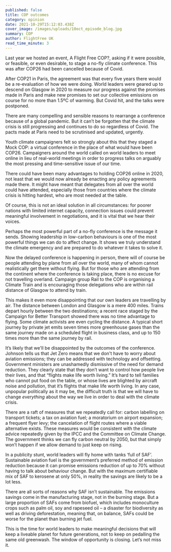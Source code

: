 ```yaml
---
published: false
title: COP outcomes
category: opinion
date: 2021-10-29T15:12:03.438Z
cover_image: /images/uploads/10oct_episode_blog.jpg
summary: COP
author: FlightFree UK
read_time_minute: 3
---
```

Last year we hosted an event, A Flight Free COP?, asking if it were possible, or feasible, or even desirable, to stage a no-fly climate conference. This was after COP26 had been cancelled because of Covid. 

After COP21 in Paris, the agreement was that every five years there would be a re-evaluation of how we were doing. World leaders were geared up to descend on Glasgow in 2020 to measure our progress against the promises made in Paris and make new promises to set our collective emissions on course for no more than 1.5ºC of warming. But Covid hit, and the talks were postponed.

There are many compelling and sensible reasons to rearrange a conference because of a global pandemic. But it can’t be forgotten that the climate crisis is still progressing and continues to do so regardless of Covid. The pacts made at Paris need to be scrutinised and updated, urgently. 

Youth climate campaigners felt so strongly about this that they staged a Mock COP: a virtual conference in the place of what would have been COP26. Campaigners around the world called on world leaders to meet online in lieu of real-world meetings in order to progress talks on arguably the most pressing and time-sensitive issue of our time.

There could have been many advantages to holding COP26 online in 2020, not least that we would now already be enacting any policy agreements made there. It might have meant that delegates from all over the world could have attended, especially those from countries where the climate crisis is hitting hardest, who are most needed at the table. 

Of course, this is not an ideal solution in all circumstances: for poorer nations with limited internet capacity, connection issues could prevent meaningful involvement in negotiations, and it is vital that we hear their voices. 

Perhaps the most powerful part of a no-fly conference is the message it sends. Showing leadership in low-carbon behaviours is one of the most powerful things we can do to affect change. It shows we truly understand the climate emergency and are prepared to do whatever it takes to solve it.

Now the delayed conference is happening in person, there will of course be people attending by plane from all over the world, many of whom cannot realistically get there without flying. But for those who are attending from the continent where the conference is taking place, there is no excuse for not travelling overland. Campaign group Rail to the COP is organising a Climate Train and is encouraging those delegations who are within rail distance of Glasgow to attend by train. 

This makes it even more disappointing that our own leaders are travelling by air. The distance between London and Glasgow is a mere 400 miles. Trains depart hourly between the two destinations; a recent race staged by the Campaign for Better Transport showed there was no time advantage to flying. Some climate activists are even cycling the distance. A typical short journey by private jet emits seven times more greenhouse gases than the same journey made on a scheduled flight in business class, and up to 150 times more than the same journey by rail.

It’s likely that we'll be disappointed by the outcomes of the conference. Johnson tells us that Jet Zero means that we don't have to worry about aviation emissions; they can be addressed with technology and offsetting. Government ministers are unashamedly dismissive of the need for demand reduction. They clearly state that they don’t want to control how people live their lives, and that “flights make life worth living.” It’s hard to tell families who cannot put food on the table, or whose lives are blighted by aircraft noise and pollution, that it’s flights that make life worth living. In any case, unpopular politically as it may be, the difficult truth is that we will have to change *everything* about the way we live in order to deal with the climate crisis. 

There are a raft of measures that we repeatedly call for: carbon labelling on transport tickets; a tax on aviation fuel; a moratorium on airport expansion; a frequent flyer levy; the cancelation of flight routes where a viable alternative exists. These measures would be consistent with the climate advice repeatedly given by the IPCC and the Committee on Climate Change. The government thinks we can fly carbon neutral by 2050, but that simply won’t happen if we allow demand to just keep on rising. 

In a publicity stunt, world leaders will fly home with tanks ‘full of SAF’. Sustainable aviation fuel is the government’s preferred method of emission reduction because it can promise emissions reduction of up to 70% without having to talk about behaviour change. But with the maximum certifiable mix of SAF to kerosene at only 50%, in reality the savings are likely to be a lot less.

There are all sorts of reasons why SAF isn’t sustainable. The emissions savings come in the manufacturing stage, not in the burning stage. But a large proportion of SAFs come from biofuel, which includes monoculture crops such as palm oil, soy and rapeseed oil – a disaster for biodiversity as well as driving deforestation, meaning that, on balance, SAFs could be worse for the planet than burning jet fuel. 

This is the time for world leaders to make meaningful decisions that will keep a liveable planet for future generations, not to keep on pedalling the same old greenwash. The window of opportunity is closing. Let’s not miss it.